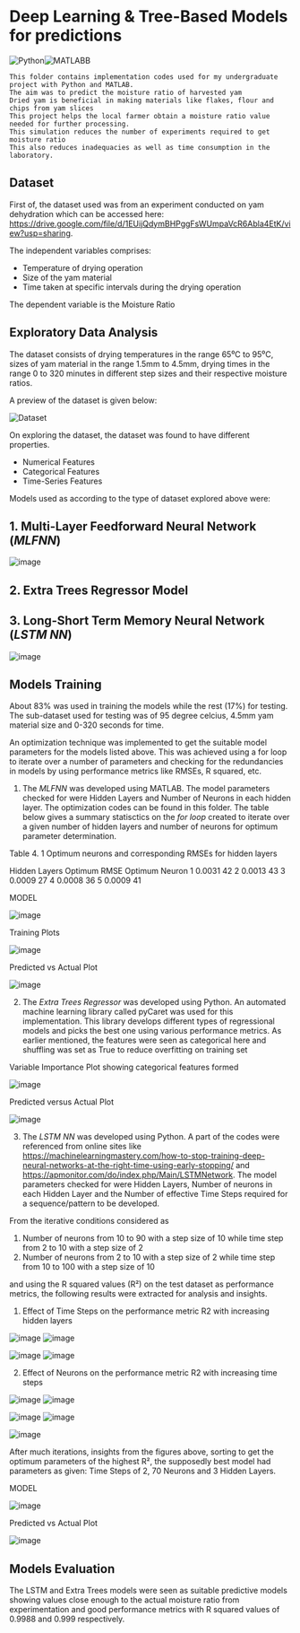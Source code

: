 # Deep Learning & Tree-Based Models for predictions

![Python](https://user-images.githubusercontent.com/67152646/136196370-2e4f88e4-6784-4ffe-8e49-ae94c3ef952d.PNG)![MATLABB](https://user-images.githubusercontent.com/67152646/136196397-b68a3acf-6634-4189-873e-745cc6c8493e.JPG)

    This folder contains implementation codes used for my undergraduate project with Python and MATLAB. 
    The aim was to predict the moisture ratio of harvested yam 
    Dried yam is beneficial in making materials like flakes, flour and chips from yam slices 
    This project helps the local farmer obtain a moisture ratio value needed for further processing.
    This simulation reduces the number of experiments required to get moisture ratio 
    This also reduces inadequacies as well as time consumption in the laboratory.



## Dataset 

First of, the dataset used was from an experiment conducted on yam dehydration which can be accessed here: https://drive.google.com/file/d/1EUijQdymBHPggFsWUmpaVcR6Abla4EtK/view?usp=sharing.
 
The independent variables comprises:
- Temperature of drying operation 
- Size of the yam material 
- Time taken at specific intervals during the drying operation

The dependent variable is the Moisture Ratio 



## Exploratory Data Analysis

The dataset consists of drying temperatures in the range 65⁰C to 95⁰C, sizes of yam material in the range 1.5mm to 4.5mm, drying times in the range 0 to 320 minutes in different step sizes and their respective moisture ratios.

A preview of the dataset is given below:

![Dataset](https://user-images.githubusercontent.com/67152646/137717144-e2d4c798-c769-41ae-b8ff-99dae9d64f71.PNG)



On exploring the dataset, the dataset was found to have different properties. 
- Numerical Features 
- Categorical Features 
- Time-Series Features

Models used as according to the type of dataset explored above were:
## 1. Multi-Layer Feedforward Neural Network (*MLFNN*)

![image](https://user-images.githubusercontent.com/67152646/137717542-0fcbd030-97b6-4477-a689-26c5655ec4a0.png)


## 2. Extra Trees Regressor Model


## 3. Long-Short Term Memory Neural Network (*LSTM NN*)

![image](https://user-images.githubusercontent.com/67152646/137717640-5a36052c-a2d7-4d75-9fba-c7e96e362cf9.png)





## Models Training 

About 83% was used in training the models while the rest (17%) for testing. The sub-dataset used for testing was of 95 degree celcius, 4.5mm yam material size and 0-320 seconds for time.

An optimization technique was implemented to get the suitable model parameters for the models listed above. This was achieved using a for loop to iterate over a number of parameters and checking for the redundancies in models by using performance metrics like RMSEs, R squared, etc. 

1. The *MLFNN* was developed using MATLAB. The model parameters checked for were Hidden Layers and Number of Neurons in each hidden layer. The optimization codes can be found in this folder.  The table below gives a summary statisctics on the *for loop* created to iterate over a given number of hidden layers and number of neurons for optimum parameter determination.

Table 4. 1   Optimum neurons and corresponding RMSEs for hidden layers

Hidden Layers	Optimum RMSE	Optimum Neuron
    1	           0.0031	          42
    2	           0.0013	          43 
    3	           0.0009	          27
    4	           0.0008	          36
    5	           0.0009	          41



MODEL


![image](https://user-images.githubusercontent.com/67152646/137717913-2840c594-7d7b-46a1-a8e4-5d9b6ba2cb5c.png)



Training Plots


![image](https://user-images.githubusercontent.com/67152646/137717934-f724de04-3fd2-406d-b207-505c4920ac6d.png)


Predicted vs Actual Plot

![image](https://user-images.githubusercontent.com/67152646/137720097-f52ff1ba-6bc4-4a73-9b81-eb31c2914a1f.png)


2. The *Extra Trees Regressor* was developed using Python. An automated machine learning library called pyCaret was used for this implementation. This library develops different types of regressional models and picks the best one using various performance metrics. As earlier mentioned, the features were seen as categorical here and shuffling was set as True to reduce overfitting on training set

Variable Importance Plot showing categorical features formed


![image](https://user-images.githubusercontent.com/67152646/137717979-48ec4cae-228b-4a60-a9d3-79582fdb58b9.png)



Predicted versus Actual Plot


![image](https://user-images.githubusercontent.com/67152646/137718105-b05be4ab-3861-4974-b285-ac1d4dd0ca6d.png)




3. The *LSTM NN* was developed using Python. A part of the codes were referenced from online sites like https://machinelearningmastery.com/how-to-stop-training-deep-neural-networks-at-the-right-time-using-early-stopping/ and https://apmonitor.com/do/index.php/Main/LSTMNetwork. The model parameters checked for were Hidden Layers, Number of neurons in each Hidden Layer and the Number of effective Time Steps required for a sequence/pattern to be developed.

From the iterative conditions considered as 
1.	Number of neurons from 10 to 90 with a step size of 10 while time step from 2 to 10 with a step size of 2 
2.	Number of neurons from 2 to 10 with a step size of 2 while time step from 10 to 100 with a step size of 10

and using the R squared values (R²) on the test dataset as performance metrics, the following results were extracted for analysis and insights. 
1.	Effect of Time Steps on the performance metric R2 with increasing hidden layers

![image](https://user-images.githubusercontent.com/67152646/137718860-ff66b9d6-98b6-42bb-b048-fe6b25bf9fa3.png)  ![image](https://user-images.githubusercontent.com/67152646/137718880-1dc65f06-f439-448f-a39f-a4a0c565a83d.png)

![image](https://user-images.githubusercontent.com/67152646/137718908-b3ddc8a2-062a-4815-a319-e7c25a361e34.png)  ![image](https://user-images.githubusercontent.com/67152646/137718944-77a08bd4-7a9a-4865-bada-6b87f2a84d67.png)
 



2.	Effect of Neurons on the performance metric R2 with increasing time steps

![image](https://user-images.githubusercontent.com/67152646/137719030-d34dd99d-681c-452c-a20a-61c74de75a82.png) ![image](https://user-images.githubusercontent.com/67152646/137719050-f8855f9e-14cd-4a17-944f-f703cb193ffa.png)

![image](https://user-images.githubusercontent.com/67152646/137719071-f4003cb1-4fff-4dac-a861-c51fb5a9de03.png) ![image](https://user-images.githubusercontent.com/67152646/137719094-04874d0b-1086-4efb-9b5e-0bbe6dcd0022.png)

![image](https://user-images.githubusercontent.com/67152646/137719121-81e960e6-9974-47fe-9286-0919d284391a.png)






After much iterations, insights from the figures above, sorting to get the optimum parameters of the highest R², the supposedly best model had parameters as given: Time Steps of 2, 70 Neurons and 3 Hidden Layers.

MODEL


![image](https://user-images.githubusercontent.com/67152646/137719272-8266e55a-507f-4902-85d4-598ab88aa684.png)



Predicted vs Actual Plot


![image](https://user-images.githubusercontent.com/67152646/137719424-8b5f1594-5414-4c67-84ad-f746100f129b.png)







## Models Evaluation

The LSTM and Extra Trees models were seen as suitable predictive models showing values close enough to the actual moisture ratio from experimentation and good performance metrics with R squared values of 0.9988 and 0.999 respectively.

